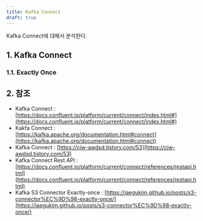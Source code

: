 ```yaml
---
title: Kafka Connect
draft: true
---
```


Kafka Connect에 대해서 분석한다.

## 1. Kafka Connect

### 1.1. Exactly Once

## 2. 참조

* Kafka Connect : [https://docs.confluent.io/platform/current/connect/index.html#](https://docs.confluent.io/platform/current/connect/index.html#)
* Kakfa Connect : [https://kafka.apache.org/documentation.html#connect](https://kafka.apache.org/documentation.html#connect)
* Kafka Connect : [https://cjw-awdsd.tistory.com/53](https://cjw-awdsd.tistory.com/53)
* Kafka Connect Rest API : [https://docs.confluent.io/platform/current/connect/references/restapi.html](https://docs.confluent.io/platform/current/connect/references/restapi.html)
* Kafka S3 Connector Exactly-once : [https://jaegukim.github.io/posts/s3-connector%EC%9D%98-exactly-once/](https://jaegukim.github.io/posts/s3-connector%EC%9D%98-exactly-once/)